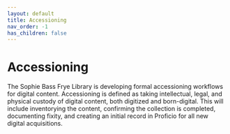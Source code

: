 ```yaml
---
layout: default
title: Accessioning
nav_order: -1
has_children: false
---
```

# Accessioning
The Sophie Bass Frye Library is developing formal accessioning workflows for digital content. Accessioning is defined as taking intellectual, legal, and physical custody of digital content, both digitized and born-digital. This will include inventorying the content, confirming the collection is completed, documenting fixity, and creating an initial record in Proficio for all new digital acquisitions. 
